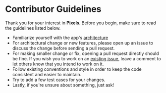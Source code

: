 # Contributor Guidelines

Thank you for your interest in **Pixels**. Before you begin, make sure to read the guidelines listed below.

- Familiarize yourself with the app's [architecture](https://github.com/worker8/Pixels/wiki/Architecture-Explanation)
- For architectural change or new features, please open up an issue to discuss the change before sending a pull request.
- For making smaller change or fix, opening a pull request directly should be fine. If you wish you to work on an [existing issue](https://github.com/worker8/Pixels/issues), leave a comment to let others know that you intend to work on it.
- Follow existing conventions and style in order to keep the code consistent and easier to maintain. 
- Try to add a few test cases for your changes.
- Lastly, if you're unsure about something, just ask!
